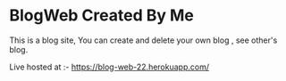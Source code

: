 # BlogWeb Created By Me

This is a blog site, You can create and delete your own blog , see other's blog.

Live hosted at :- https://blog-web-22.herokuapp.com/
